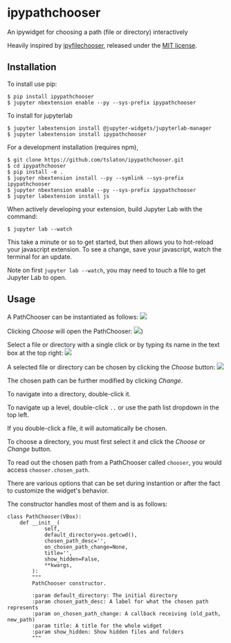 ipypathchooser
===============================

An ipywidget for choosing a path (file or directory) interactively

Heavily inspired by [ipyfilechooser](https://github.com/crahan/ipyfilechooser), released under the [MIT license](https://github.com/crahan/ipyfilechooser/blob/master/LICENSE).

Installation
------------

To install use pip:

    $ pip install ipypathchooser
    $ jupyter nbextension enable --py --sys-prefix ipypathchooser

To install for jupyterlab

    $ jupyter labextension install @jupyter-widgets/jupyterlab-manager
    $ jupyter labextension install ipypathchooser
    
For a development installation (requires npm),

    $ git clone https://github.com/tslaton/ipypathchooser.git
    $ cd ipypathchooser
    $ pip install -e .
    $ jupyter nbextension install --py --symlink --sys-prefix ipypathchooser
    $ jupyter nbextension enable --py --sys-prefix ipypathchooser
    $ jupyter labextension install js

When actively developing your extension, build Jupyter Lab with the command:

    $ jupyter lab --watch

This take a minute or so to get started, but then allows you to hot-reload your javascript extension.
To see a change, save your javascript, watch the terminal for an update.

Note on first `jupyter lab --watch`, you may need to touch a file to get Jupyter Lab to open.

Usage
-----

A PathChooser can be instantiated as follows:
![](https://i.imgur.com/jcwq2ig.png)

Clicking _Choose_ will open the PathChooser:
![](https://i.imgur.com/CHp7cSv.png))

Select a file or directory with a single click or by typing its name in the text box at the top right:
![](https://i.imgur.com/QmsJEUo.png)

A selected file or directory can be chosen by clicking the _Choose_ button:
![](https://i.imgur.com/f2q0zyt.png)

The chosen path can be further modified by clicking _Change_.

To navigate into a directory, double-click it.

To navigate up a level, double-click `..` or use the path list dropdown in the top left.

If you double-click a file, it will automatically be chosen. 

To choose a directory, you must first select it and click the _Choose_ or _Change_ button.

To read out the chosen path from a PathChooser called `chooser`, you would access `chooser.chosen_path`. 

There are various options that can be set during instantion or after the fact to customize the widget's behavior.

The constructor handles most of them and is as follows:

```{python}
class PathChooser(VBox):
    def __init__(
            self,
            default_directory=os.getcwd(),
            chosen_path_desc='',
            on_chosen_path_change=None,
            title='',
            show_hidden=False,
            **kwargs,
        ):
        """
        PathChooser constructor.

        :param default_directory: The initial directory
        :param chosen_path_desc: A label for what the chosen path represents
        :param on_chosen_path_change: A callback receiving (old_path, new_path)
        :param title: A title for the whole widget
        :param show_hidden: Show hidden files and folders
        """
```

